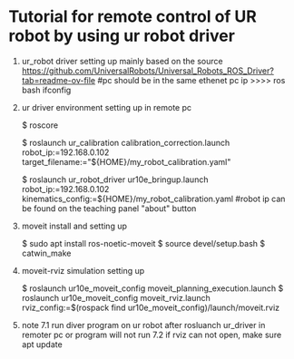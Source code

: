 # Tutorial for remote control of UR robot by using ur robot driver


1. ur_robot driver setting up
   mainly based on the source
   https://github.com/UniversalRobots/Universal_Robots_ROS_Driver?tab=readme-ov-file
   #pc should be in the same ethenet
   pc ip >>>> ros bash ifconfig
   


3. ur driver environment setting up in remote pc
   
   $ roscore
   
   $ roslaunch ur_calibration calibration_correction.launch robot_ip:=192.168.0.102 target_filename:="${HOME}/my_robot_calibration.yaml"
   
   $ roslaunch ur_robot_driver ur10e_bringup.launch robot_ip:=192.168.0.102  kinematics_config:=${HOME}/my_robot_calibration.yaml
   #robot ip can be found on the teaching panel "about" button

4. moveit install and setting up
   
   $ sudo apt install ros-noetic-moveit
   $ source devel/setup.bash
   $ catwin_make

6. moveit-rviz simulation setting up
   
   $ roslaunch ur10e_moveit_config moveit_planning_execution.launch
   $ roslaunch ur10e_moveit_config moveit_rviz.launch rviz_config:=$(rospack find ur10e_moveit_config)/launch/moveit.rviz

7. note
   7.1 run diver program on ur robot after rosluanch ur_driver in remoter pc or program will not run
   7.2 if rviz can not open, make sure apt update
